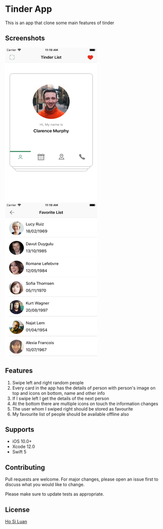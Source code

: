 
# Tinder App

This is an app that clone some main features of tinder 
## Screenshots
<img src="ScreenShots/tinder_list.png" width="300" height="500">                                
<img src="ScreenShots/favorite_list.png" width="300" height="500">                                

## Features
1. Swipe left and right random people
2. Every card in the app has the details of person with person's image on top and icons on bottom, name and other info
3. If I swipe left I get the details of the next person
4. At the bottom there are multiple icons on touch the information changes
5. The user whom I swiped right should be stored as favourite
6. My favourite list of people should be available offline also

## Supports
- iOS 10.0+
- Xcode 12.0
- Swift 5

## Contributing
Pull requests are welcome. For major changes, please open an issue first to discuss what you would like to change.

Please make sure to update tests as appropriate.

## License
[Ho Si Luan](https://www.linkedin.com/in/hosiluan/)
